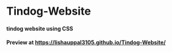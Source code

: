 # Tindog-Website
#### tindog website using CSS
#### Preview at https://lishauppal3105.github.io/Tindog-Website/ 
